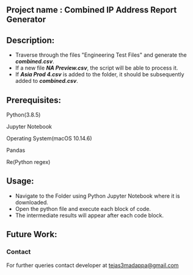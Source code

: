 ## Project name :        Combined IP Address Report Generator







## Description:
- Traverse through the files "Engineering Test Files" and generate the ***combined.csv***. 
- If a new file ***NA Preview.csv***, the script will be able to process it.
- If ***Asia Prod 4.csv*** is added to the folder, it should be subsequently added to  ***combined.csv***.



## Prerequisites:
Python(3.8.5)

Jupyter Notebook

Operating System(macOS 10.14.6)

Pandas

Re(Python regex)




## Usage:
- Navigate to the Folder using Python Jupyter Notebook where it is downloaded. 
- Open the python file and execute each block of code. 
- The intermediate results will appear after each code block.



## Future Work:

### Contact
For further queries contact developer at tejas3madappa@gmail.com
